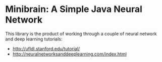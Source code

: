 # Minibrain: A Simple Java Neural Network

This library is the product of working through a couple of neural network and deep learning tutorials:
- http://ufldl.stanford.edu/tutorial/
- http://neuralnetworksanddeeplearning.com/index.html

